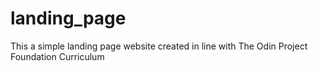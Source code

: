 # landing_page
This a simple landing page website created in line with The Odin Project Foundation Curriculum
